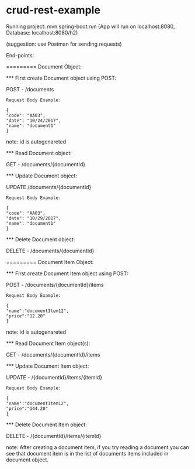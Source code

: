 # crud-rest-example

Running project: mvn spring-boot:run  (App will run on localhost:8080, Database: localhost:8080/h2)

(suggestion: use Postman for sending requests)

End-points:

========= Document Object:

*** First create Document object using POST:

POST - /documents 

	Request Body Example: 
	
	{
	"code": "AA03",
	"date": "10/24/2017",
	"name": "document1"
	}
	
note: id is autogenareted
	
*** Read Document object:

GET - /documents/{documentId}

*** Update Document object:
	
UPDATE /documents/{documentId}

	Request Body Example:
	
	{
	"code": "AA03",
	"date": "10/29/2017",
	"name": "document1"
	} 
	
*** Delete Document object:

DELETE - /documents/{documentId}


========= Document Item Object:

*** First create Document Item object using POST:

POST - /documents/{documentId}/items

	Request Body Example:
	
	{
	"name":"documentItem12",
	"price":"12.20"
	}
	
note: id is autogenareted

*** Read Document Item object(s):
	
GET - /documents/{documentId}/items

*** Update Document Item object:

UPDATE - /{documentId}/items/{itemId}

	Request Body Example:
	
	{
	"name":"documentItem12",
	"price":"144.20"
	}
	
*** Delete Document Item object:	

DELETE - /{documentId}/items/{itemId}

note: After creating a document item, if you try reading a document you can see that document item
is in the list of documents items included in document object.